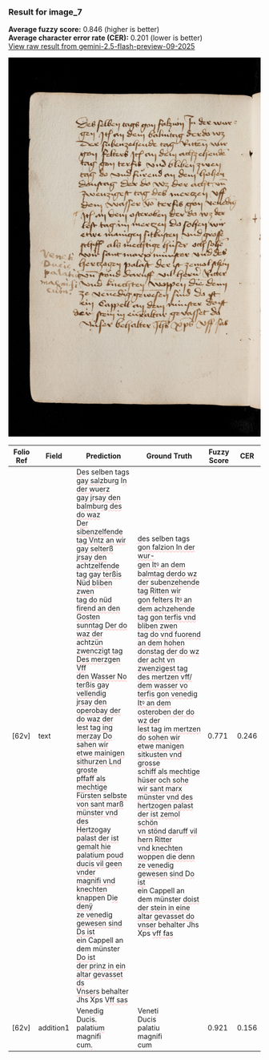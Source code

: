 ### Result for image_7
**Average fuzzy score:** 0.846 (higher is better)<br>**Average character error rate (CER):** 0.201 (lower is better)<br>[View raw result from gemini-2.5-flash-preview-09-2025](https://github.com/RISE-UNIBAS/humanities_data_benchmark/blob/main/results/2025-10-24/T0287/request_T0287_image_7.json)

<img src="https://github.com/RISE-UNIBAS/humanities_data_benchmark/blob/main/benchmarks/medieval_manuscripts/images/image_7.jpg?raw=true" alt="image_7" width="800px">

<style>
.diff { text-decoration: underline; text-decoration-color: #ffcccc; text-decoration-style: wavy; }
</style>

| Folio Ref | Field | Prediction | Ground Truth | Fuzzy Score | CER |
|-----------|-------|------------|--------------|-------------|-----|
| [62v] | text | <span class="diff">D</span>es selben tags g<span class="diff">ay salz</span>bu<span class="diff">rg</span> I<span class="diff">n der w</span>u<span class="diff">erz<br>gay jrsay den </span>b<span class="diff">almb</span>u<span class="diff">rg des do waz<br>Der sibenzelfende tag Vntz an wir<br>gay selterß jrsay den a</span>ch<span class="diff">tzelfende<br>tag gay terßis N</span>ü<span class="diff">d bliben zwen<br>tag do n</span>ü<span class="diff">d firend an den Gosten<br>s</span>u<span class="diff">nntag Der do waz der a</span>cht<span class="diff">zün<br>zwenczigt tag Des merzgen Vff<br>den Wasser No terßis gay vellendig<br>jrsay den operobay der do waz der<br>lest tag ing merzay Do sahen wir<br>etwe mainigen sithurzen Lnd groste<br>pffaff als mechtige Fürsten selbste<br>von sant marß münster vnd des<br>Hertzogay palast der ist gemalt hie<br>palatium poud ducis vil geen vnder<br>magnifi vnd knechten kna</span>ppen D<span class="diff">ie denÿ<br>ze venedig gewesen sind Ds ist<br></span>ein Cappell an dem münster <span class="diff">Do ist<br>der prinz in ein altar gevasset ds<br>Vnsers</span> behalter Jhs Xps <span class="diff">Vff sas</span> | <span class="diff">d</span>es selben tags g<span class="diff">on falzion In der wur-<br> gen Itꝰ an dem </span>b<span class="diff">almtag derdo wz<br> der s</span>u<span class="diff">benzehende tag Ritten wir<br> gon felters</span> I<span class="diff">tꝰ an dem achzehende<br> tag gon terfis vnd bliben zwen<br> tag do vnd f</span>u<span class="diff">orend an dem hohen<br> donstag der do wz der acht vn<br> zwenzigest tag des mertzen vff/ dem wasser vo terfis gon venedig<br> Itꝰ an dem ostero</span>b<span class="diff">en der do wz der<br> lest tag im mertzen do sohen wir<br> etwe manigen sitk</span>u<span class="diff">sten vnd grosse<br> s</span>ch<span class="diff">iff als mechtige h</span>ü<span class="diff">ser och sohe<br> wir sant marx m</span>ü<span class="diff">nster vnd des<br> hertzogen palast der ist zemol schön<br> vn stönd dar</span>u<span class="diff">ff vil hern Ritter<br> vnd kne</span>cht<span class="diff">en wo</span>ppen <span class="diff">die denn<br> ze venedig gewesen sind </span>D<span class="diff">o ist<br> </span>ein Cappell an dem münster <span class="diff">doist<br> der stein in eine altar gevasset do<br> vnser</span> behalter Jhs Xps <span class="diff">vff fas</span> | 0.771 | 0.246 |
| [62v] | addition1 | Vene<span class="diff">d</span>i<span class="diff">g</span><br> Ducis<span class="diff">.</span><br> palatiu<span class="diff">m</span><br> magnifi<br> cum<span class="diff">.</span> | Vene<span class="diff">t</span>i<br> Ducis<br> palatiu<br> magnifi<br> cum | 0.921 | 0.156 |
